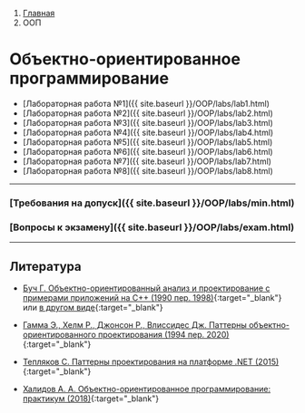 <ol class="breadcrumb">
  <li class="breadcrumb-item"><a href="{{ site.baseurl }}">Главная</a></li>
  <li class="breadcrumb-item active">ООП</li>
</ol>

# Объектно-ориентированное программирование

* [Лабораторная работа №1]({{ site.baseurl }}/OOP/labs/lab1.html)
* [Лабораторная работа №2]({{ site.baseurl }}/OOP/labs/lab2.html)
* [Лабораторная работа №3]({{ site.baseurl }}/OOP/labs/lab3.html)
* [Лабораторная работа №4]({{ site.baseurl }}/OOP/labs/lab4.html)
* [Лабораторная работа №5]({{ site.baseurl }}/OOP/labs/lab5.html)
* [Лабораторная работа №6]({{ site.baseurl }}/OOP/labs/lab6.html)
* [Лабораторная работа №7]({{ site.baseurl }}/OOP/labs/lab7.html)
* [Лабораторная работа №8]({{ site.baseurl }}/OOP/labs/lab8.html)

___

### [Требования на допуск]({{ site.baseurl }}/OOP/labs/min.html)

### [Вопросы к экзамену]({{ site.baseurl }}/OOP/labs/exam.html)

___

## Литература

* [Буч Г. Объектно-ориентированный анализ и проектирование
с примерами приложений на С++ (1990 пер. 1998)](https://studizba.com/pdf_reader/web/viewer.html?file=/uploads/unziped/real/226162/pdf/53537-74762.pdf){:target="_blank"} или [в другом виде](https://www.helloworld.ru/texts/comp/other/oop/index.htm){:target="_blank"}

* [Гамма Э., Хелм Р., Джонсон Р., Влиссидес Дж.
Паттерны объектно-ориентированного проектирования (1994 пер. 2020)](https://vk.com/doc626052060_652029450?hash=sWiu6hco3qGgZqq5Jr6BQuvCCpSPusrIuMHjda2KjNz&dl=jIRzZqnzJ5pEH1Y0eJoUwPaTZtc5QWZB8sfZmLZBkOT){:target="_blank"}

* [Тепляков С. Паттерны проектирования на платформе .NET (2015)](https://vk.com/doc44301783_411162088?hash=rN8STM9Ih1GjFaY6jANlsmpZEtSTWbsmAH7Rb1uKapz&dl=u7D5v4wwlR3ddUzzQGDOozsyEuIwYEHH2hWgBEu7z8H){:target="_blank"}

* [Халидов А. А. Объектно-ориентированное программирование: практикум (2018)](https://lib.kgeu.ru/irbis64r_15/scan/186%D1%8D%D0%BB.pdf){:target="_blank"}